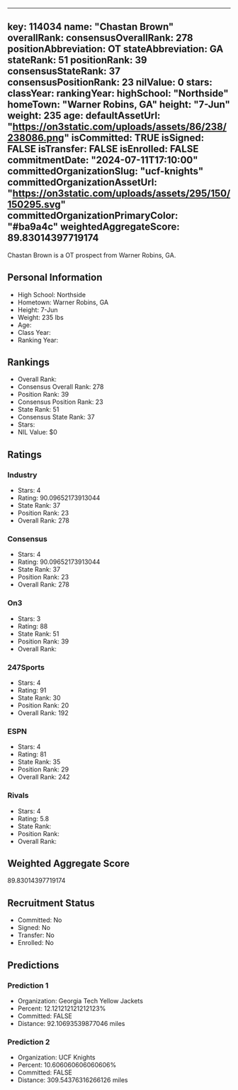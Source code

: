 ---
  key: 114034
  name: "Chastan Brown"
  overallRank: 
  consensusOverallRank: 278
  positionAbbreviation: OT
  stateAbbreviation: GA
  stateRank: 51
  positionRank: 39
  consensusStateRank: 37
  consensusPositionRank: 23
  nilValue: 0
  stars: 
  classYear: 
  rankingYear: 
  highSchool: "Northside"
  homeTown: "Warner Robins, GA"
  height: "7-Jun"
  weight: 235
  age: 
  defaultAssetUrl: "https://on3static.com/uploads/assets/86/238/238086.png"
  isCommitted: TRUE
  isSigned: FALSE
  isTransfer: FALSE
  isEnrolled: FALSE
  commitmentDate: "2024-07-11T17:10:00"
  committedOrganizationSlug: "ucf-knights"
  committedOrganizationAssetUrl: "https://on3static.com/uploads/assets/295/150/150295.svg"
  committedOrganizationPrimaryColor: "#ba9a4c"
  weightedAggregateScore: 89.83014397719174
  ---
  
  Chastan Brown is a OT prospect from Warner Robins, GA.
  
  ## Personal Information
  - High School: Northside
  - Hometown: Warner Robins, GA
  - Height: 7-Jun
  - Weight: 235 lbs
  - Age: 
  - Class Year: 
  - Ranking Year: 
  
  ## Rankings
  - Overall Rank: 
  - Consensus Overall Rank: 278
  - Position Rank: 39
  - Consensus Position Rank: 23
  - State Rank: 51
  - Consensus State Rank: 37
  - Stars: 
  - NIL Value: $0
  
  ## Ratings
  
  ### Industry
  - Stars: 4
  - Rating: 90.09652173913044
  - State Rank: 37
  - Position Rank: 23
  - Overall Rank: 278
  
  ### Consensus
  - Stars: 4
  - Rating: 90.09652173913044
  - State Rank: 37
  - Position Rank: 23
  - Overall Rank: 278
  
  ### On3
  - Stars: 3
  - Rating: 88
  - State Rank: 51
  - Position Rank: 39
  - Overall Rank: 
  
  ### 247Sports
  - Stars: 4
  - Rating: 91
  - State Rank: 30
  - Position Rank: 20
  - Overall Rank: 192
  
  ### ESPN
  - Stars: 4
  - Rating: 81
  - State Rank: 35
  - Position Rank: 29
  - Overall Rank: 242
  
  ### Rivals
  - Stars: 4
  - Rating: 5.8
  - State Rank: 
  - Position Rank: 
  - Overall Rank: 
  
  ## Weighted Aggregate Score
  89.83014397719174
  
  ## Recruitment Status
  - Committed: No
  - Signed: No
  - Transfer: No
  - Enrolled: No
  
  
  
  ## Predictions
  
  ### Prediction 1
  - Organization: Georgia Tech Yellow Jackets
  - Percent: 12.121212121212123%
  - Committed: FALSE
  - Distance: 92.10693539877046 miles
  
  ### Prediction 2
  - Organization: UCF Knights
  - Percent: 10.606060606060606%
  - Committed: FALSE
  - Distance: 309.54376316266126 miles
  